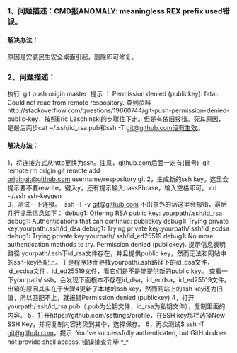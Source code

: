 ### 1、问题描述：CMD报ANOMALY: meaningless REX prefix used错误。
#### 解决办法：
原因是安装民生安全桌面引起，删除即可修复。

### 2、问题描述：
执行 
git push origin master 
提示 ：
Permission denied (publickey). 
fatal: Could not read from remote respository.
查到资料http://stackoverflow.com/questions/19660744/git-push-permission-denied-public-key，按照Eric Leschinski的步骤往下走。但是有依旧报错。究其原因，是最后两步cat ~/.ssh/id_rsa.pub和ssh -T git@github.com没有生效。
#### 解决办法：
1，将连接方式从http更换为ssh。注意，github.com后面一定有(冒号):
git remote rm origin 
git remote add origingit@github.com:username/respository.git 
2，生成新的ssh key。这里会提示要不要rewrite，键入y，还有提示输入passPhrase，输入空格即可。
cd ~/.ssh
ssh-keygen  
3，测试一下连接。 
ssh -T -v git@github.com
不出意外的话这里会报错，最后几行提示信息如下：
debug1: Offering RSA public key: yourpath/.ssh/id_rsa
debug1: Authentications that can continue: publickey
debug1: Trying private key:yourpath/.ssh/id_dsa
debug1: Trying private key:yourpath/.ssh/id_ecdsa
debug1: Trying private key:yourpath/.ssh/id_ed25519
debug1: No more authentication methods to try.
Permission denied (publickey).
提示信息表明路径 yourpath/.ssh下id_rsa文件存在，并且提供public key，然而无法和网站中的ssh-key匹配上。于是程序转而寻找yourpath/.ssh路径下的id_dsa文件，id_ecdsa文件，id_ed25519文件，看它们是不是能提供新的public key。
查看一下yourpath/.ssh，会发现下面根本不存在id_dsa，id_ecdsa，id_ed25519文件。 出错的原因其实在于步骤4更新了本地的ssh key，然而网站上的ssh key还为旧值，所以匹配不上，就报错Permission denied (publickey)
4，打开yourpath/.ssh/id_rsa.pub（.pub为公钥文件，id_rsa为私钥文件），复制里面的内容。
5，打开https://github.com/settings/profile，在SSH key那栏选择New SSH Key，并将复制内容拷贝到其中，选择保存。
6，再次测试$ ssh -T git@github.com，提示 
You've successfully authenticated, but GitHub does not provide shell access.
错误排查完毕 ^_^